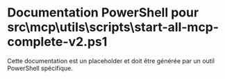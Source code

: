 # Documentation PowerShell pour src\mcp\utils\scripts\start-all-mcp-complete-v2.ps1

Cette documentation est un placeholder et doit être générée par un outil PowerShell spécifique.
